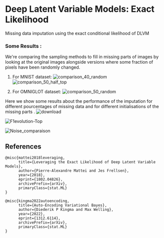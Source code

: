 # Deep Latent Variable Models: Exact Likelihood

Missing data imputation using the exact conditional likelihood of DLVM

### Some Results : 

We're comparing the sampling methods to fill in missing parts of images by looking at the original images alongside versions where some fraction of pixels have been randomly changed.
1. For MNIST dataset:
![comparison_40_random](https://github.com/souheib1/Deep-Latent-Variable-Models-exact-conditional-likelihood/assets/73786465/19affe32-e33e-4696-af51-ae723a585e0a)
![comparison_50_half_top](https://github.com/souheib1/Deep-Latent-Variable-Models-exact-conditional-likelihood/assets/73786465/7401728f-be44-4ec3-83ff-3f5bccfd2a2a)

2. For OMNIGLOT dataset:
![comparison_50_random](https://github.com/souheib1/Deep-Latent-Variable-Models-exact-conditional-likelihood/assets/73786465/39952121-1a21-4dc5-8605-ac28b342be64)

Here we show some results about the performance of the imputation for different pourcentages of missing data and for different initialisations of the missing parts . 
![download](https://github.com/souheib1/Deep-Latent-Variable-Models-exact-conditional-likelihood/assets/73786465/48af7664-df11-4291-9d13-090300f91c5a)

![F1evolution-Top](https://github.com/souheib1/Deep-Latent-Variable-Models-exact-conditional-likelihood/assets/73786465/d8c4b090-3ede-48d4-905e-a827e0cad99f)

![Noise_comparaison](https://github.com/souheib1/Deep-Latent-Variable-Models-exact-conditional-likelihood/assets/73786465/4efce873-5bca-4071-adc3-45ca86a27074)


## References
```
@misc{mattei2018leveraging,
      title={Leveraging the Exact Likelihood of Deep Latent Variable Models}, 
      author={Pierre-Alexandre Mattei and Jes Frellsen},
      year={2018},
      eprint={1802.04826},
      archivePrefix={arXiv},
      primaryClass={stat.ML}
}

@misc{kingma2022autoencoding,
      title={Auto-Encoding Variational Bayes}, 
      author={Diederik P Kingma and Max Welling},
      year={2022},
      eprint={1312.6114},
      archivePrefix={arXiv},
      primaryClass={stat.ML}
}
```
